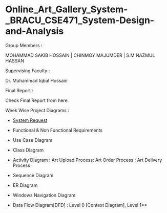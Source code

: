# Online_Art_Gallery_System-_BRACU_CSE471_System-Design-and-Analysis

Group Members :

MOHAMMAD SAKIB HOSSAIN | CHINMOY MAJUMDER | S.M NAZMUL HASSAN


Supervising Faculty :

Dr. Muhammad Iqbal Hossain

Final Report :

Check Final Report from here.

Week Wise Project Diagrams :

- [System Request](https://github.com/SakibHossain9999/Online_Art_Gallery_System_BRACU_CSE471_System-Design-and-Analysis/blob/main/Weekly%20Project%20Diagrams/1.1%20System%20Request.pdf)

- Functional & Non Functional Requirements

- Use Case Diagram

- Class Diagram

- Activity Diagram : Art Upload Process: Art Order Process : Art Delivery Process

- Sequence Diagram

- ER Diagram

- Windows Navigation Diagram

- Data Flow Diagram[DFD] : Level 0 [Context Diagram], Level 1**

